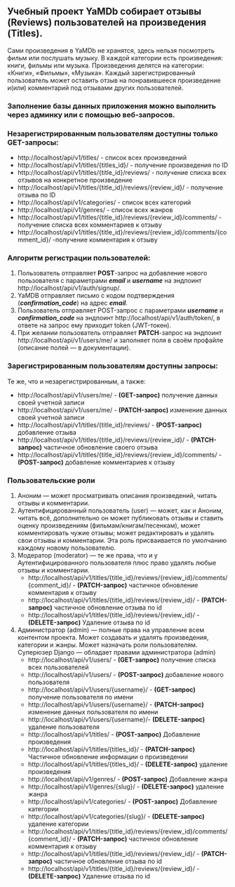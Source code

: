 Учебный проект YaMDb собирает отзывы (Reviews) пользователей на произведения (Titles).
---------------------------------------------------------------------------------
Сами произведения в YaMDb не хранятся, здесь нельзя посмотреть фильм или 
послушать музыку. В каждой категории есть произведения: книги, фильмы или музыка.
Произведения делятся на категории: «Книги», «Фильмы», «Музыка». 
Каждый зарегистрированный пользователь может оставить отзыв на понравившееся 
произведение и(или) комментарий под отзывами других пользователей.

### Заполнение базы данных приложения можно выполнить через админку или с помощью веб-запросов. 


### Незарегистрированным пользователям доступны только GET-запросы:
* http://localhost/api/v1/titles/ - список всех произведений
* http://localhost/api/v1/titles/{titles_id}/ - получение произведения по ID
* http://localhost/api/v1/titles/{title_id}/reviews/ - получение списка всех 
отзывов на конкретное произведение
* http://localhost/api/v1/titles/{title_id}/reviews/{review_id}/ - 
получение отзыва по ID
* http://localhost/api/v1/categories/ - список всех категорий
* http://localhost/api/v1/genres/ - список всех жанров
* http://localhost/api/v1/titles/{title_id}/reviews/{review_id}/comments/ - 
получение списка всех комментариев к отзыву
* http://localhost/api/v1/titles/{title_id}/reviews/{review_id}/comments/{comment_id}/ 
-получение комментария к отзыву

### Алгоритм регистрации пользователей:

1. Пользователь отправляет **POST**-запрос на добавление нового пользователя с 
параметрами **_email_** и _**username**_ на эндпоинт http://localhost/api/v1/auth/signup/.
2. YaMDB отправляет письмо с кодом подтверждения (_**confirmation_code**_) 
на адрес _**email**_.
3. Пользователь отправляет POST-запрос с параметрами **_username_** и 
_**confirmation_code**_ на эндпоинт http://localhost/api/v1/auth/token/, в ответе на
запрос ему приходит token (JWT-токен).
4. При желании пользователь отправляет **PATCH**-запрос на эндпоинт 
http://localhost/api/v1/users/me/ и заполняет поля в своём профайле (описание 
полей — в документации).

### Зарегистрированным пользователям доступны запросы:
Те же, что и незарегистрированным, а также:
* http://localhost/api/v1/users/me/ - **(GET-запрос)** получение данных своей 
учетной записи
* http://localhost/api/v1/users/me/ - **(PATCH-запрос)** изменение данных своей 
учетной записи
* http://localhost/api/v1/titles/{title_id}/reviews/ - **(POST-запрос)** добавление 
отзыва
* http://localhost/api/v1/titles/{title_id}/reviews/{review_id}/ - **(PATCH-запрос)** 
частичное обновление своего отзыва
* http://localhost/api/v1/titles/{title_id}/reviews/{review_id}/comments/ - 
**(POST-запрос)** добавление комментариев к отзыву 

### Пользовательские роли

1. Аноним — может просматривать описания произведений, читать отзывы и комментарии.
2. Аутентифицированный пользователь (user) — может, как и Аноним, читать всё, 
дополнительно он может публиковать отзывы и ставить оценку произведениям 
(фильмам/книгам/песенкам), может комментировать чужие отзывы; может редактировать 
и удалять свои отзывы и комментарии. Эта роль присваивается по умолчанию каждому 
новому пользователю.
3. Модератор (moderator) — те же права, что и у Аутентифицированного пользователя 
плюс право удалять любые отзывы и комментарии.
   * http://localhost/api/v1/titles/{title_id}/reviews/{review_id}/comments/{comment_id}/ - 
   **(PATCH-запрос)** частичное обновление комментария к отзыву
   * http://localhost/api/v1/titles/{title_id}/reviews/{review_id}/ - 
   **(PATCH-запрос)** частичное обновление отзыва по id
   * http://localhost/api/v1/titles/{title_id}/reviews/{review_id}/ - 
   **(DELETE-запрос)** Удаление отзыва по id
4. Администратор (admin) — полные права на управление всем контентом проекта. 
Может создавать и удалять произведения, категории и жанры. Может назначать роли
пользователям.
Суперюзер Django — обладает правами администратора (admin)
   * http://localhost/api/v1/users/ - **(GET-запрос)** получение списка всех 
   пользователей
   * http://localhost/api/v1/users/ - **(POST-запрос)** добавление нового 
   пользователя
   * http://localhost/api/v1/users/{username}/ - **(GET-запрос)** получение 
   пользователя по имени
   * http://localhost/api/v1/users/{username}/ - **(PATCH-запрос)** изменение 
   данных пользователя по имени
   * http://localhost/api/v1/users/{username}/- **(DELETE-запрос)** удаление 
   пользователя
   * http://localhost/api/v1/titles/ - **(POST-запрос)** Добавление произведения
   * http://localhost/api/v1/titles/{titles_id}/ - **(PATCH-запрос)** Частичное 
   обновление информации о произведении
   * http://localhost/api/v1/titles/{titles_id}/ - **(DELETE-запрос)** удаление
   произведения
   * http://localhost/api/v1/genres/ - **(POST-запрос)** Добавление жанра
   * http://localhost/api/v1/genres/{slug}/ - **(DELETE-запрос)** удаление жанра
   * http://localhost/api/v1/categories/ - **(POST-запрос)** Добавление категории
   * http://localhost/api/v1/categories/{slug}/ - **(DELETE-запрос)** удаление 
   категории
   * http://localhost/api/v1/titles/{title_id}/reviews/{review_id}/comments/{comment_id}/ -
   **(PATCH-запрос)** частичное обновление комментария к отзыву
   * http://localhost/api/v1/titles/{title_id}/reviews/{review_id}/ - 
   **(PATCH-запрос)** частичное обновление отзыва по id
   * http://localhost/api/v1/titles/{title_id}/reviews/{review_id}/ - 
   **(DELETE-запрос)** Удаление отзыва по id
